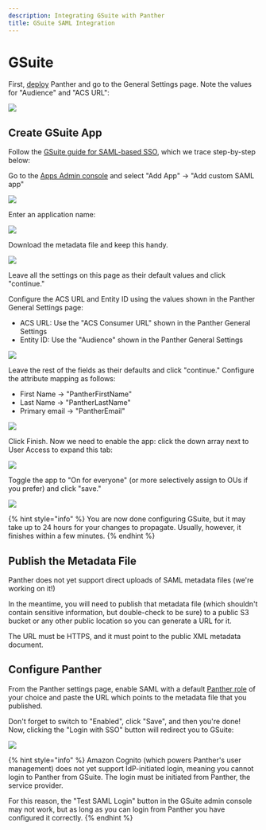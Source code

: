 ```yaml
---
description: Integrating GSuite with Panther
title: GSuite SAML Integration
---
```


# GSuite

First, [deploy](../../quick-start.md) Panther and go to the General Settings page. Note the values for "Audience" and "ACS URL":

![](../../.gitbook/assets/panther-saml-parameters%20%285%29%20%281%29%20%2820%29.png)

## Create GSuite App

Follow the [GSuite guide for SAML-based SSO](https://support.google.com/a/answer/6087519), which we trace step-by-step below:

Go to the [Apps Admin console](https://admin.google.com/ac/apps/unified) and select "Add App" -&gt; "Add custom SAML app"

![](../../.gitbook/assets/gsuite1.png)

Enter an application name:

![](../../.gitbook/assets/gsuite2.png)

Download the metadata file and keep this handy.

![](../../.gitbook/assets/gsuite3.png)

Leave all the settings on this page as their default values and click "continue."

Configure the ACS URL and Entity ID using the values shown in the Panther General Settings page:

* ACS URL: Use the "ACS Consumer URL" shown in the Panther General Settings
* Entity ID: Use the "Audience" shown in the Panther General Settings

![](../../.gitbook/assets/gsuite4.png)

Leave the rest of the fields as their defaults and click "continue." Configure the attribute mapping as follows:

* First Name -&gt; "PantherFirstName"
* Last Name -&gt; "PantherLastName"
* Primary email -&gt; "PantherEmail"

![](../../.gitbook/assets/gsuite5.png)

Click Finish. Now we need to enable the app: click the down array next to User Access to expand this tab:

![](../../.gitbook/assets/gsuite6.png)

Toggle the app to "On for everyone" \(or more selectively assign to OUs if you prefer\) and click "save."

![](../../.gitbook/assets/gsuite7.png)

{% hint style="info" %}
You are now done configuring GSuite, but it may take up to 24 hours for your changes to propagate. Usually, however, it finishes within a few minutes.
{% endhint %}

## Publish the Metadata File

Panther does not yet support direct uploads of SAML metadata files \(we're working on it!\)

In the meantime, you will need to publish that metadata file \(which shouldn't contain sensitive information, but double-check to be sure\) to a public S3 bucket or any other public location so you can generate a URL for it.

The URL must be HTTPS, and it must point to the public XML metadata document.

## Configure Panther

From the Panther settings page, enable SAML with a default [Panther role](../rbac.md) of your choice and paste the URL which points to the metadata file that you published.

Don't forget to switch to "Enabled", click "Save", and then you're done! Now, clicking the "Login with SSO" button will redirect you to GSuite:

![](../../.gitbook/assets/panther-login-sso%20%286%29%20%281%29%20%2822%29.png)

{% hint style="info" %}
Amazon Cognito \(which powers Panther's user management\) does not yet support IdP-initiated login, meaning you cannot login to Panther from GSuite. The login must be initiated from Panther, the service provider.

For this reason, the "Test SAML Login" button in the GSuite admin console may not work, but as long as you can login from Panther you have configured it correctly.
{% endhint %}

